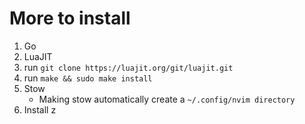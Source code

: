 # More to install

1. Go
2. LuaJIT
  1. run `git clone https://luajit.org/git/luajit.git`
  2. run `make && sudo make install`
3. Stow
   - Making stow automatically create a `~/.config/nvim directory`
4. Install z
